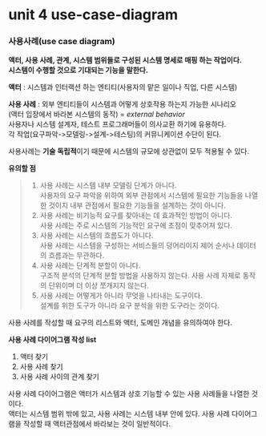 unit 4 use-case-diagram
=======================

### **사용사례(use case diagram)** ###  
  
**액터, 사용 사례, 관계, 시스템 범위들로 구성된 시스템 명세로 매핑 하는 작업이다.**  
**시스템이 수행할 것으로 기대되는 기능을 말한다.**

**액터** : 시스템과 인터랙션 하는 엔티티(사용자의 맡은 일이나 직업, 다른 시스템)

**사용 사례** : 외부 엔티티들이 시스템과 어떻게 상호작용 하는지 가능한 시나리오  
(액터 입장에서 바라본 시스템의 동작) = *external behavior*  
사용자나 시스템 설계자, 테스트 프로그래머들이 의사교환 하기에 유용하다.  
각 작업(요구파악->모델링->설계->테스팅)의 커뮤니케이션 수단이 된다.  
   
사용사례는 **기술 독립적**이기 때문에 시스템의 규모에 상관없이 모두 적용될 수 있다.
  
**유의할 점**
> 1. 사용 사례는 시스템 내부 모델링 단계가 아니다.  
> 사용자의 요구 파악을 위하여 외부 관점에서 시스템에 필요한 기능들을 나열한 것이지 내부 관점에서 필요한 기능들을 설계하는 것이 아니다.  
> 2. 사용 사례는 비기능적 요구를 찾아내는 데 효과적인 방법이 아니다.  
> 사용 사례는 주로 시스템의 기능적인 요구에 초점이 맞추어져 있다.  
> 3. 사용 사례는 시스템의 흐름도가 아니다.  
> 사용 사례는 시스템을 구성하는 서비스들의 덩어리이지 제어 순서나 데이터의 흐름과는 무관하다.  
> 4. 사용 사례는 단계적 분할이 아니다.  
> 구조적 분석의 단계적 분할 방법을 사용하지 않는다. 사용 사례 자체로 동작의 단위이며 더 이상 쪼개지지 않는다.  
> 5. 사용 사례는 어떻게가 아니라 무엇을 나타내는 도구이다.  
> 설계를 위한 도구가 아니라 요구 분석을 위한 도구라는 것이다.  
  
사용 사례를 작성할 때 요구의 리스트와 액터, 도메인 개념을 유의하여야 한다.  

**사용 사례 다이어그램 작성 list**

1. 액터 찾기  
2. 사용 사례 찾기  
3. 사용 사례 사이의 관계 찾기  

사용 사례 다이어그램은 액터가 시스템과 상호 기능할 수 있는 사용 사례들을 나열한 것이다.   
액터는 시스템 범위 밖에 있고, 사용 사례는 시스템 내부 안에 있다. 사용 사례 다이어그램을 작성할 때 액터관점에서 바라보는 것이 일반적이다.  


